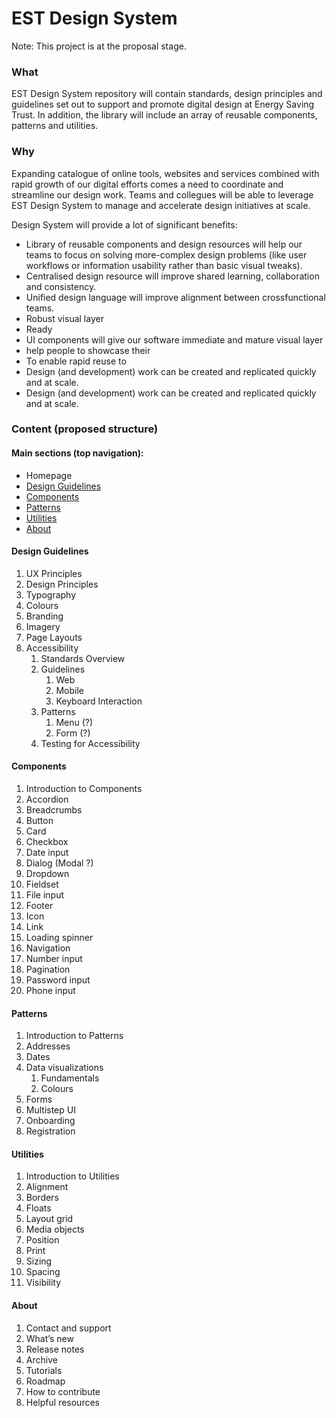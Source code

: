 # EST Design System

Note: This project is at the proposal stage.

### What

EST Design System repository will contain standards, design principles and guidelines set out to support and promote digital design at Energy Saving Trust. In addition, the library will include an array of reusable components, patterns and utilities.

### Why

Expanding catalogue of online tools, websites and services combined with rapid growth of our digital efforts comes a need to coordinate and streamline our design work. Teams and collegues will be able to leverage EST Design System to manage and accelerate design initiatives at scale. 

Design System will provide a lot of significant benefits:

* Library of reusable components and design resources will help our teams to focus on solving more-complex design problems (like user workflows or information usability rather than basic visual tweaks).
* Centralised design resource will improve shared learning, collaboration and consistency.
* Unified design language will improve alignment between crossfunctional teams. 
* Robust visual layer  
* Ready  
* UI components will give our software immediate and mature visual layer
* help people to showcase their
* To enable rapid reuse to
* Design (and development) work can be created and replicated quickly and at scale.
* Design (and development) work can be created and replicated quickly and at scale.



### Content (proposed structure)

#### Main sections (top navigation):
* Homepage
* [Design Guidelines](#design-guidelines)
* [Components](#components)
* [Patterns](#patterns)
* [Utilities](#utilities)
* [About](#about)

#### Design Guidelines

1. UX Principles
1. Design Principles
1. Typography
1. Colours
1. Branding
1. Imagery
1. Page Layouts
1. Accessibility
   1. Standards Overview
   1. Guidelines
      1. Web
      1. Mobile
      1. Keyboard Interaction
   1. Patterns
      1. Menu (?)
      1. Form (?)
   1. Testing for Accessibility

#### Components

1. Introduction to Components
1. Accordion
1. Breadcrumbs
1. Button
1. Card
1. Checkbox
1. Date input
1. Dialog (Modal ?)
1. Dropdown
1. Fieldset
1. File input
1. Footer
1. Icon
1. Link
1. Loading spinner
1. Navigation
1. Number input
1. Pagination
1. Password input
1. Phone input

#### Patterns

1. Introduction to Patterns
1. Addresses
1. Dates
1. Data visualizations
   1. Fundamentals
   1. Colours
1. Forms
1. Multistep UI
1. Onboarding
1. Registration

#### Utilities

1. Introduction to Utilities
1. Alignment
1. Borders
1. Floats
1. Layout grid
1. Media objects
1. Position
1. Print
1. Sizing
1. Spacing
1. Visibility

#### About

1. Contact and support
1. What’s new
1. Release notes
1. Archive
1. Tutorials
1. Roadmap
1. How to contribute
1. Helpful resources

